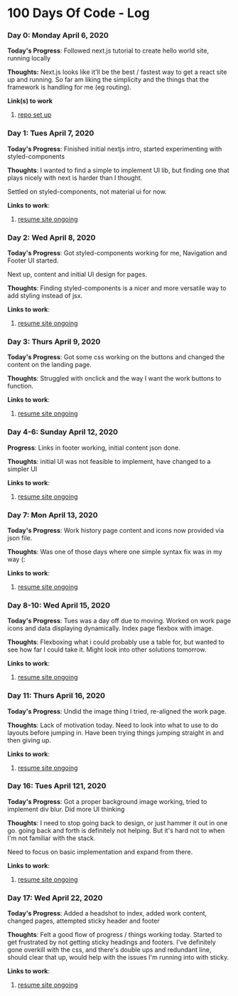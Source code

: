 # 100 Days Of Code - Log

### Day 0: Monday April 6, 2020

**Today's Progress**: Followed next.js tutorial to create hello world site, running locally

**Thoughts:** Next.js looks like it'll be the best / fastest way to get a react site up and running.
So far am liking the simplicity and the things that the framework is handling for me (eg routing).

**Link(s) to work**
1. [repo set up](https://github.com/MadeleineGil/next-resume-site)

### Day 1: Tues April 7, 2020

**Today's Progress**: Finished initial nextjs intro, started experimenting with styled-components

**Thoughts**: I wanted to find a simple to implement UI lib, but finding one that plays nicely with next is harder than I thought. 

Settled on styled-components, not material ui for now.

**Links to work**:
1. [resume site ongoing](https://github.com/MadeleineGil/next-resume-site)

### Day 2: Wed April 8, 2020

**Today's Progress**: Got styled-components working for me, Navigation and Footer UI started.

Next up, content and initial UI design for pages.

**Thoughts**: Finding styled-components is a nicer and more versatile way to add styling instead of jsx.

**Links to work**:
1. [resume site ongoing](https://github.com/MadeleineGil/next-resume-site)

### Day 3: Thurs April 9, 2020

**Today's Progress**: Got some css working on the buttons and changed the content on the landing page.

**Thoughts**: Struggled with onclick and the way I want the work buttons to function.

**Links to work**:
1. [resume site ongoing](https://github.com/MadeleineGil/next-resume-site)

### Day 4-6: Sunday April 12, 2020

**Progress**: Links in footer working, initial content json done.

**Thoughts**: initial UI was not feasible to implement, have changed to a simpler UI

**Links to work**:
1. [resume site ongoing](https://github.com/MadeleineGil/next-resume-site)

### Day 7: Mon April 13, 2020

**Today's Progress**: Work history page content and icons now provided via json file.

**Thoughts**: Was one of those days where one simple syntax fix was in my way (:

**Links to work**:
1. [resume site ongoing](https://github.com/MadeleineGil/next-resume-site)

### Day 8-10: Wed April 15, 2020 

**Today's Progress**: Tues was a day off due to moving. 
Worked on work page icons and data displaying dynamically.
Index page flexbox with image.

**Thoughts**: Flexboxing what i could probably use a table for, but wanted to see how far I could take it. Might look into other solutions tomorrow.

**Links to work**:
1. [resume site ongoing](https://github.com/MadeleineGil/next-resume-site)

### Day 11: Thurs April 16, 2020 

**Today's Progress**: Undid the image thing I tried, re-aligned the work page.

**Thoughts**: Lack of motivation today. Need to look into what to use to do layouts before jumping in. Have been trying things jumping straight in and then giving up.

**Links to work**:
1. [resume site ongoing](https://github.com/MadeleineGil/next-resume-site)

### Day 16: Tues April 121, 2020 

**Today's Progress**: Got a proper background image working, tried to implement div blur. Did more UI thinking

**Thoughts**: I need to stop going back to design, or just hammer it out in one go. going back and forth is definitely not helping. But it's hard not to when I'm not familiar with the stack.

Need to focus on basic implementation and expand from there.

**Links to work**:
1. [resume site ongoing](https://github.com/MadeleineGil/next-resume-site)

### Day 17: Wed April 22, 2020 

**Today's Progress**: Added a headshot to index, added work content, changed pages, attempted sticky header and footer 

**Thoughts**: Felt a good flow of progress / things working today. Started to get frustrated by not getting sticky headings and footers. I've definitely gone overkill with the css, and there's double ups and redundant line, should clear that up, would help with the issues I'm running into with sticky.

**Links to work**:
1. [resume site ongoing](https://github.com/MadeleineGil/next-resume-site)

<!-- ### Day 1: June 27, Monday

**Today's Progress**: I've gone through many exercises on FreeCodeCamp.

**Thoughts** I've recently started coding, and it's a great feeling when I finally solve an algorithm challenge after a lot of attempts and hours spent.

**Link(s) to work**
1. [Find the Longest Word in a String](https://www.freecodecamp.com/challenges/find-the-longest-word-in-a-string)
2. [Title Case a Sentence](https://www.freecodecamp.com/challenges/title-case-a-sentence) -->

